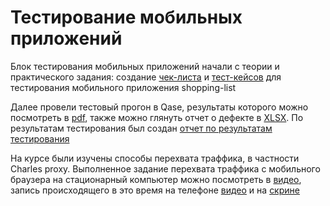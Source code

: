 # Тестирование мобильных приложений

Блок тестирования мобильных приложений начали с теории и практического задания: создание [чек-листа](https://docs.google.com/spreadsheets/d/1TvH_EUwmy7R69-EJ7kndiqNVfYXK3untKYloQrw4Guw/edit?usp=sharing) и [тест-кейсов](https://github.com/larionovana/mobile/blob/main/G8-2024-10-12.pdf) для тестирования мобильного приложения shopping-list

Далее провели тестовый прогон в Qase, результаты которого можно посмотреть в [pdf](https://github.com/larionovana/mobile/blob/main/G8-Express%2Brun%2B2024_10_12.pdf), также можно глянуть отчет о дефекте в [XLSX](https://github.com/larionovana/mobile/blob/main/%D0%AE%D1%82%D1%80%D0%B0%D0%BA.xlsx).
По результатам тестирования был создан [отчет по результатам тестирования](https://github.com/larionovana/mobile/blob/main/%D0%9E%D1%82%D1%87%D0%B5%D1%82%20%D0%BF%D0%BE%20%D1%80%D0%B5%D0%B7%D1%83%D0%BB%D1%8C%D1%82%D0%B0%D1%82%D0%B0%D0%BC%20%D1%82%D0%B5%D1%81%D1%82%D0%B8%D1%80%D0%BE%D0%B2%D0%B0%D0%BD%D0%B8%D1%8F.docx)

На курсе были изучены способы перехвата траффика, в частности Сharles proxy. Выполненное задание перехвата траффика с мобильного браузера на стационарный компьютер можно посмотреть в [видео](https://github.com/larionovana/mobile/blob/main/2.mp4), запись происходящего в это время на телефоне [видео](https://github.com/larionovana/mobile/blob/main/2%20%D1%82%D0%B5%D0%BB%D0%B5%D1%84%D0%BE%D0%BD.mp4) и на [скрине](https://github.com/larionovana/mobile/blob/main/%D0%A1%D0%BA%D1%80%D0%B8%D0%BD2.jpg)
